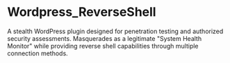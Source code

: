 # Wordpress_ReverseShell
A stealth WordPress plugin designed for penetration testing and authorized security assessments. Masquerades as a legitimate "System Health Monitor" while providing reverse shell capabilities through multiple connection methods.
